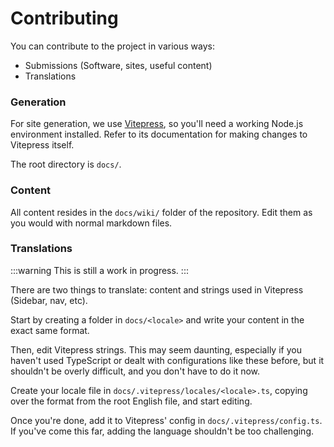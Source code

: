 # Contributing

You can contribute to the project in various ways:

- Submissions (Software, sites, useful content)
- Translations

### Generation
For site generation, we use [Vitepress](https://vitepress.dev), so you'll need a working Node.js environment installed. Refer to its documentation for making changes to Vitepress itself.

The root directory is `docs/`.

### Content
All content resides in the `docs/wiki/` folder of the repository. Edit them as you would with normal markdown files.

### Translations
:::warning
This is still a work in progress.
:::

There are two things to translate: content and strings used in Vitepress (Sidebar, nav, etc).

Start by creating a folder in `docs/<locale>` and write your content in the exact same format.

Then, edit Vitepress strings. This may seem daunting, especially if you haven't used TypeScript or dealt with configurations like these before, but it shouldn't be overly difficult, and you don't have to do it now.

Create your locale file in `docs/.vitepress/locales/<locale>.ts`, copying over the format from the root English file, and start editing.

Once you're done, add it to Vitepress' config in `docs/.vitepress/config.ts`. If you've come this far, adding the language shouldn't be too challenging.
